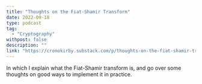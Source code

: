 ```yaml
---
title: "Thoughts on the Fiat-Shamir Transform"
date: 2022-09-18
type: podcast
tag:
  - "Cryptography"
withpost: false
description: ""
link: "https://cronokirby.substack.com/p/thoughts-on-the-fiat-shamir-transform"
---
```

In which I explain what the Fiat-Shamir transform is, and go over some thoughts on good ways to implement it in practice.